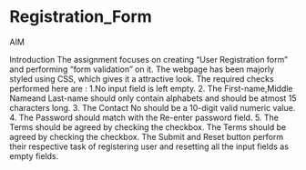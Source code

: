 # Registration_Form
AIM

Introduction
The assignment focuses on creating “User Registration form” and performing 
“form validation” on it. The webpage has been majorly styled using CSS, which 
gives it a attractive look. The required checks performed here are : 
1.No input field is left empty.
2. The First-name,Middle Nameand Last-name should only contain alphabets 
and should be atmost 15 characters long.
3. The Contact No should be a 10-digit valid numeric value.
4. The Password should match with the Re-enter password field. 5.
The Terms should be agreed by checking the checkbox.
The Terms should be agreed by checking the checkbox. The Submit and Reset 
button perform their respective task of registering user and resetting all the 
input fields as empty fields.
